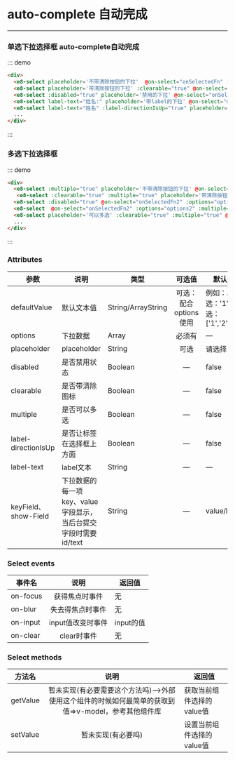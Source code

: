 # auto-complete 自动完成
----
### 单选下拉选择框 auto-complete自动完成

<script>
  //验证例子组件的可用性  如果这里不引入组件与定义事件 直接使用的话 事件会失效(尤其是组件里还有子组件的时候) --->index.js里面全局注册一下就好哦了
import Input from '../../packages/input';
import E8Select from '../../packages/select';
import E8AutoComplete from '../../packages/auto-complete/'
export default {
  data() {
    return {
      options:[{value: '1',label: 'New York1'},{value: '2',label: 'New York2'},],
      options2:[{id: '1',text: 'New York1'},{id: '2',text: 'New York2'},{id: '3',text: 'New York3'},{id: '4',text: 'New York5'},],
      options3:[{value: '1',label: 'New York1'},{value: '2',label: 'New York2'},{value: '3',label: 'New York3'},{value: '4',label: 'New York2'},{value: '5',label: 'New York3'},{value: '6',label: 'New York3'},{value: '7',label: 'New York7'},{value: '8',label: 'New York3'}],
      options4:[{id: '1',text: 'New York1'},{id: '2',text: 'New York2'},{id: '3',text: 'New York3'},{id: '4',text: 'New York5'},],
      options6:[{value: '1',label: 'New York1'},{value: '2',label: 'New York2'},],
      defaultValue1: '1',
      defaultValue2: ['1','2']
    };
  },
  methods: {
    inputHnaderrr(e) {
      console.log("sddd", e.target.value)
    },
    onClearVlaue(e) {
       console.log("清除了")
    },
    onSelectedFn(item) {
      //  console.log("item",item)
    },
    onSelectedFn2(item) {
      //  console.log("item2",item)
    },
    onSelectedFn3(item) {
      //  console.log("item3",item)
    }
  },
  components: {
    // Input,
    // E8AutoComplete
    // E8Select
  }
};
</script>

<div class="demo-block">
  <div>
    <e8-auto-complete placeholder='不带清除按钮的下拉'  @on-select="onSelectedFn" :options="options6" :defaultValue="defaultValue1"></e8-auto-complete>
  <!-- <E8AutoComplete /> -->
  </div>
  <div class="m-10">
    <e8-row  type="flex" justify="space-between">
      <e8-auto-complete :disabled="true" placeholder='禁用的下拉' @on-select="onSelectedFn2" :options="options2" key-field="id" show-field="text"></e8-auto-complete>
    </e8-row>
  </div>
</div>

::: demo
```html
<div>
  <e8-select placeholder='不带清除按钮的下拉'  @on-select="onSelectedFn" :options="options"></e8-select>
  <e8-select placeholder='带清除按钮的下拉' :clearable="true" @on-select="onSelectedFn" :options="options"></e8-select>
  <e8-select :disabled="true" placeholder='禁用的下拉' @on-select="onSelectedFn2" :options="options2" key-field="id" show-Field="text"></e8-select>
  <e8-select label-text="姓名:" placeholder='带label的下拉' @on-select="onSelectedFn2" :options="options2" key-field="id" show-Field="text"></e8-select>
  <e8-select label-text="姓名" :label-directionIsUp="true" placeholder='label在上方的下拉' @on-select="onSelectedFn2" :options="options2" key-field="id" show-Field="text"></e8-select>
  ...
</div>
```
:::

### 多选下拉选择框
<div class="demo-block">
  <div class="m-10">
    <e8-row  type="flex" justify="space-between">
      <e8-select :multiple="true" placeholder='不带清除按钮的下拉' @on-select="onSelectedFn2" :options="options" ></e8-select>
    </e8-row>
  </div>
  <div class="m-10">
    <e8-row  type="flex" justify="space-between">
      <e8-select :multiple="true" placeholder='不带清除按钮的下拉' @on-select="onSelectedFn2" :options="options4" key-field="id" show-field="text" :defaultValue="defaultValue2"></e8-select>
    </e8-row>
  </div>
   
</div>

::: demo
```html
<div>
  <e8-select :multiple="true" placeholder='不带清除按钮的下拉' @on-select="onSelectedFn2" :options="options" defaultValue="2"></e8-select>
   <e8-select :clearable="true" :multiple="true" placeholder='带清除按钮的下拉' @on-select="onSelectedFn2" :options="options" ></e8-select>
  <e8-select :disabled="true" @on-select="onSelectedFn2" :options="options2" key-field="id" show-field="text"></e8-select>
  <e8-select  @on-select="onSelectedFn2" :options="options2" :multiple="true" key-field="id" show-field="text"></e8-select>
  <e8-select placeholder='可以多选' :clearable="true" :multiple="true" @on-select="onSelectedFn3" :options="options3"></e8-select>
  ...
</div>

```
:::

### Attributes

| 参数      | 说明    | 类型      |可选值       | 默认值   |
|---------- |-------- |---------- |:----------:|-------- |
| defaultValue  |默认文本值 | String/ArrayString  |  可选：配合options使用  |  例如：单选：'1',多选：['1','2']  |
| options  |下拉数据 | Array   |  必须有  |  —  |
| placeholder  |placeholder | String   |  可选  |  请选择  |
| disabled  | 是否禁用状态    | Boolean   | —   | false   |
| clearable  |是否带清除图标 | Boolean   |  —  |  false  |
| multiple  |是否可以多选 | Boolean   |  —  |  false  |
| label-directionIsUp  |是否让标签在选择框上方面 | Boolean   |  —  |  false   |
| label-text  |label文本 | String   |  —  |  —   |
| keyField、show-Field  |下拉数据的每一项key、value字段显示，当后台提交字段时需要id/text | String   |  —  |  value/label   |




### Select events


| 事件名      | 说明    | 返回值      |
|---------- |:--------:|---------- |
| on-focus  |获得焦点时事件 | 无   | 
| on-blur  |失去得焦点时事件 | 无   | 
| on-input  |input值改变时事件 | input的值   | 
| on-clear  |clear时事件 | 无   | 

### Select methods

| 方法名      | 说明    | 返回值      |
|---------- |:--------:|---------- |
| getValue  |暂未实现(有必要需要这个方法吗)-->外部使用这个组件的时候如何最简单的获取到值=>v-model，参考其他组件库 | 获取当前组件选择的value值   | 
| setValue  |暂未实现(有必要吗) | 设置当前组件选择的value值   | 

